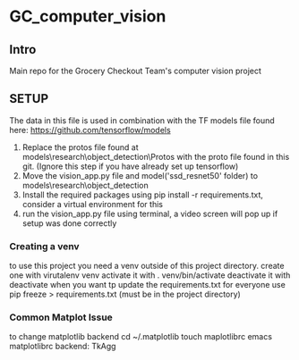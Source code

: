 # GC_computer_vision
##    Intro    ##
Main repo for the Grocery Checkout Team's computer vision project


##    SETUP    ##

The data in this file is used in combination with the TF models file found here:
https://github.com/tensorflow/models

1. Replace the protos file found at models\research\object_detection\Protos with the proto file found in this git. (Ignore this step if you have already set up tensorflow)
2. Move the vision_app.py file and model('ssd_resnet50' folder) to models\research\object_detection
3. Install the required packages using pip install -r requirements.txt, consider a virtual environment for this
4. run the vision_app.py file using terminal, a video screen will pop up if setup was done correctly


### Creating a venv ###
to use this project you need a venv outside of this project directory.
create one with virutalenv venv
activate it with . venv/bin/activate
deactivate it with deactivate
when you want tp update the requirements.txt for everyone use pip freeze > requirements.txt (must be in the project directory)

### Common Matplot Issue ###
to change matplotlib backend 
cd ~/.matplotlib
touch maplotlibrc
emacs matplotlibrc
backend: TkAgg 